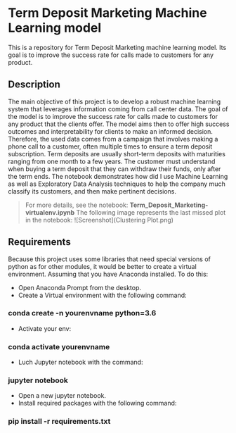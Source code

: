 # Term Deposit Marketing Machine Learning model
This is a repository for Term Deposit Marketing machine learning model. Its goal is to improve the success rate for calls made to customers for any product.
## Description
The main objective of this project is to develop a robust machine learning system that leverages information coming from call center data. The goal of the model is to improve the success rate for calls made to customers for any product that the clients offer.
The model aims then to offer high success outcomes and interpretability for clients to make an informed decision.
Therefore, the used data comes from a campaign that involves making a phone call to a customer, often multiple times to ensure a term deposit subscription. Term deposits are usually short-term deposits with maturities ranging from one month to a few years. The customer must understand when buying a term deposit that they can withdraw their funds, only after the term ends.
The notebook demonstrates how did I use Machine Learning as well as Exploratory Data Analysis techniques to help the company much classify its customers, and then make pertinent decisions.    
> For more details, see the notebook: **Term_Deposit_Marketing-virtualenv.ipynb**
> The following image represents the last missed plot in the notebook:
![Screenshot](Clustering Plot.png)
## Requirements
Because this project uses some libraries that need special versions of python as for other modules, it would be better to create a virtual environment. Assuming that you have Anaconda installed. 
To do this:
* Open Anaconda Prompt from the desktop.
* Create a Virtual environment with the following command:    
### **conda create -n yourenvname python=3.6** 
* Activate your env: 
### **conda activate yourenvname**
* Luch Jupyter notebook with the command:
### **jupyter notebook**
* Open a new jupyter notebook.
* Install required packages with the following command:      
### **pip install -r requirements.txt**
